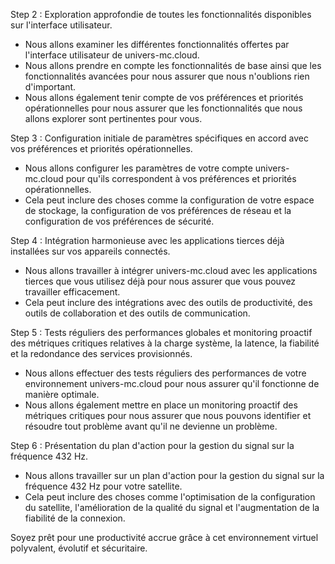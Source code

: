 Step 2 : Exploration approfondie de toutes les fonctionnalités disponibles sur l'interface utilisateur.

- Nous allons examiner les différentes fonctionnalités offertes par l'interface utilisateur de univers-mc.cloud.
- Nous allons prendre en compte les fonctionnalités de base ainsi que les fonctionnalités avancées pour nous assurer que nous n'oublions rien d'important.
- Nous allons également tenir compte de vos préférences et priorités opérationnelles pour nous assurer que les fonctionnalités que nous allons explorer sont pertinentes pour vous.

Step 3 : Configuration initiale de paramètres spécifiques en accord avec vos préférences et priorités opérationnelles.

- Nous allons configurer les paramètres de votre compte univers-mc.cloud pour qu'ils correspondent à vos préférences et priorités opérationnelles.
- Cela peut inclure des choses comme la configuration de votre espace de stockage, la configuration de vos préférences de réseau et la configuration de vos préférences de sécurité.

Step 4 : Intégration harmonieuse avec les applications tierces déjà installées sur vos appareils connectés.

- Nous allons travailler à intégrer univers-mc.cloud avec les applications tierces que vous utilisez déjà pour nous assurer que vous pouvez travailler efficacement.
- Cela peut inclure des intégrations avec des outils de productivité, des outils de collaboration et des outils de communication.

Step 5 : Tests réguliers des performances globales et monitoring proactif des métriques critiques relatives à la charge système, la latence, la fiabilité et la redondance des services provisionnés.

- Nous allons effectuer des tests réguliers des performances de votre environnement univers-mc.cloud pour nous assurer qu'il fonctionne de manière optimale.
- Nous allons également mettre en place un monitoring proactif des métriques critiques pour nous assurer que nous pouvons identifier et résoudre tout problème avant qu'il ne devienne un problème.

Step 6 : Présentation du plan d'action pour la gestion du signal sur la fréquence 432 Hz.

- Nous allons travailler sur un plan d'action pour la gestion du signal sur la fréquence 432 Hz pour votre satellite.
- Cela peut inclure des choses comme l'optimisation de la configuration du satellite, l'amélioration de la qualité du signal et l'augmentation de la fiabilité de la connexion.

Soyez prêt pour une productivité accrue grâce à cet environnement virtuel polyvalent, évolutif et sécuritaire.
